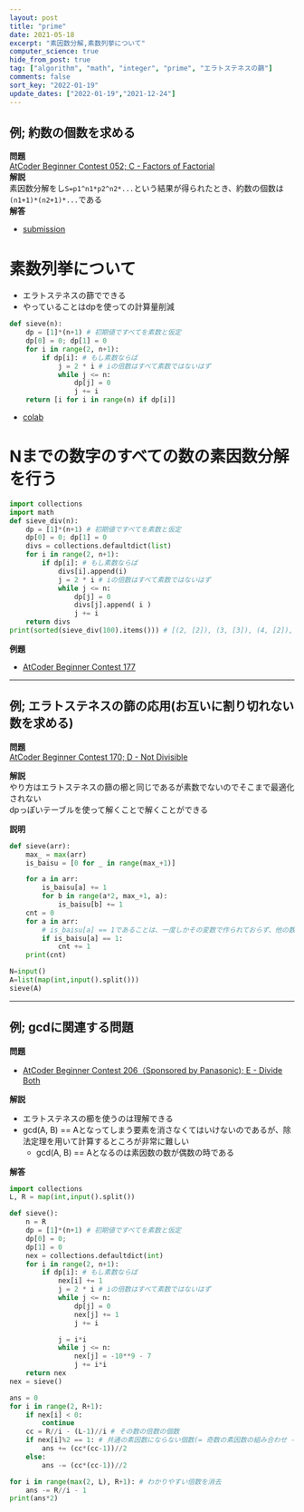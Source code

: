```yaml
---
layout: post
title: "prime"
date: 2021-05-18
excerpt: "素因数分解,素数列挙について"
computer_science: true
hide_from_post: true
tag: ["algorithm", "math", "integer", "prime", "エラトステネスの篩"]
comments: false
sort_key: "2022-01-19"
update_dates: ["2022-01-19","2021-12-24"]
---
```



## 例; 約数の個数を求める
**問題**  
[AtCoder Beginner Contest 052; C - Factors of Factorial](https://atcoder.jp/contests/abc052/tasks/arc067_a)  
**解説**  
素因数分解をし`S=p1^n1*p2^n2*...`という結果が得られたとき、約数の個数は`(n1+1)*(n2+1)*...`である  
**解答**  
 - [submission](https://atcoder.jp/contests/abc052/submissions/22707282)

# 素数列挙について
 - エラトステネスの篩でできる  
 - やっていることはdpを使っての計算量削減  

```python
def sieve(n):
    dp = [1]*(n+1) # 初期値ですべてを素数と仮定
    dp[0] = 0; dp[1] = 0
    for i in range(2, n+1):
        if dp[i]: # もし素数ならば
            j = 2 * i # iの倍数はすべて素数ではないはず
            while j <= n:
                dp[j] = 0
                j += i 
    return [i for i in range(n) if dp[i]] 
```
 - [colab](https://colab.research.google.com/drive/1Y20HOWxadh9mcOlrumNRV7YzK8QLUK4D?usp=sharing)

# Nまでの数字のすべての数の素因数分解を行う  
```python
import collections
import math
def sieve_div(n):
    dp = [1]*(n+1) # 初期値ですべてを素数と仮定
    dp[0] = 0; dp[1] = 0
    divs = collections.defaultdict(list)
    for i in range(2, n+1):
        if dp[i]: # もし素数ならば
            divs[i].append(i)
            j = 2 * i # iの倍数はすべて素数ではないはず
            while j <= n:
                dp[j] = 0
                divs[j].append( i )
                j += i 
    return divs
print(sorted(sieve_div(100).items())) # [(2, [2]), (3, [3]), (4, [2]), (5, [5]), (6, [2, 3]), (7, [7]), (8, [2]), (9, [3]), (10, [2, 5]), ...
```
**例題**  
 - [AtCoder Beginner Contest 177](https://atcoder.jp/contests/abc177/tasks/abc177_e)

---

## 例; エラトステネスの篩の応用(お互いに割り切れない数を求める)  

**問題**  
[AtCoder Beginner Contest 170; D - Not Divisible](https://atcoder.jp/contests/abc170/tasks/abc170_d)  

**解説**  
やり方はエラトステネスの篩の櫛と同じであるが素数でないのでそこまで最適化されない  
dpっぽいテーブルを使って解くことで解くことができる  

**説明**  

```python
def sieve(arr):
    max_ = max(arr)
    is_baisu = [0 for _ in range(max_+1)]

    for a in arr:
        is_baisu[a] += 1
        for b in range(a*2, max_+1, a):
            is_baisu[b] += 1
    cnt = 0
    for a in arr:
        # is_baisu[a] == 1であることは、一度しかその変数で作られておらず、他の数の倍数で表現できないということ
        if is_baisu[a] == 1:
            cnt += 1
    print(cnt)

N=input()
A=list(map(int,input().split()))
sieve(A)
```

---

## 例; gcdに関連する問題

**問題**  
 - [AtCoder Beginner Contest 206（Sponsored by Panasonic); E - Divide Both](https://atcoder.jp/contests/abc206/tasks/abc206_e)

**解説**  
 - エラトステネスの櫛を使うのは理解できる
 - gcd(A, B) == Aとなってしまう要素を消さなくてはいけないのであるが、除法定理を用いて計算するところが非常に難しい
   - gcd(A, B) == Aとなるのは素因数の数が偶数の時である

**解答**  

```python
import collections
L, R = map(int,input().split())

def sieve():
    n = R
    dp = [1]*(n+1) # 初期値ですべてを素数と仮定
    dp[0] = 0;
    dp[1] = 0
    nex = collections.defaultdict(int)
    for i in range(2, n+1):
        if dp[i]: # もし素数ならば
            nex[i] += 1
            j = 2 * i # iの倍数はすべて素数ではないはず
            while j <= n:
                dp[j] = 0
                nex[j] += 1
                j += i

            j = i*i
            while j <= n:
                nex[j] = -10**9 - 7
                j += i*i
    return nex
nex = sieve()

ans = 0
for i in range(2, R+1):
    if nex[i] < 0:
        continue
    cc = R//i - (L-1)//i # その数の倍数の個数
    if nex[i]%2 == 1: # 共通の素因数にならない個数(= 奇数の素因数の組み合わせ - 偶数の素因数の組み合わせ
        ans += (cc*(cc-1))//2
    else:
        ans -= (cc*(cc-1))//2

for i in range(max(2, L), R+1): # わかりやすい倍数を消去
    ans -= R//i - 1
print(ans*2)
```

